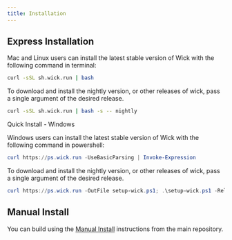 ```yaml
---
title: Installation
---
```

## Express Installation

Mac and Linux users can install the latest stable version of Wick with the following command in terminal:

```bash
curl -sSL sh.wick.run | bash
```

To download and install the nightly version, or other releases of wick, pass a single argument of the desired release.
```bash
curl -sSL sh.wick.run | bash -s -- nightly
```
Quick Install - Windows

Windows users can install the latest stable version of Wick with the following command in powershell:
```powershell
curl https://ps.wick.run -UseBasicParsing | Invoke-Expression
```
To download and install the nightly version, or other releases of wick, pass a single argument of the desired release.
```powershell
curl https://ps.wick.run -OutFile setup-wick.ps1; .\setup-wick.ps1 -ReleaseVersion "nightly"; rm setup-wick.ps1;
```

## Manual Install
You can build using the [Manual Install](https://github.com/candlecorp/wick#manual-install) instructions from the main repository.